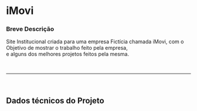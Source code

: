<h1> iMovi </h1>

<h3> Breve Descrição </h3>
<p> 
  Site Institucional criada para uma empresa Fictícia chamada iMovi, com o Objetivo de mostrar o trabalho feito pela empresa, <br>
  e alguns dos melhores projetos feitos pela mesma.
</p>
<br>
<hr>
<br>

<h2>Dados técnicos do Projeto</h2>



  
